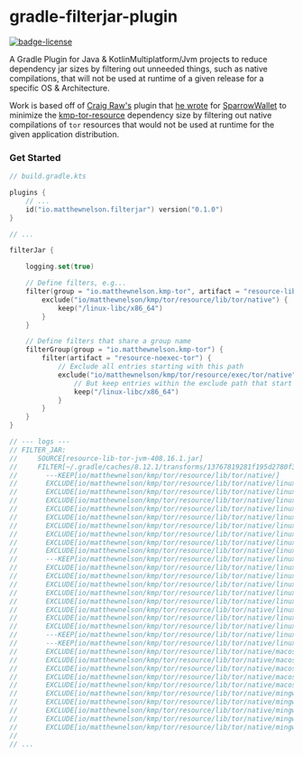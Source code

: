 # gradle-filterjar-plugin
[![badge-license]][url-license]

A Gradle Plugin for Java & KotlinMultiplatform/Jvm projects to reduce dependency jar sizes by filtering out unneeded 
things, such as native compilations, that will not be used at runtime of a given release for a specific OS & Architecture.

Work is based off of [Craig Raw's][url-craig] plugin that [he wrote][url-sparrow-plugin] for [SparrowWallet][url-sparrow] 
to minimize the [kmp-tor-resource][url-kmp-tor-resource] dependency size by filtering out native compilations of `tor` 
resources that would not be used at runtime for the given application distribution.

### Get Started

<!-- TAG_VERSION -->

```kotlin
// build.gradle.kts

plugins {
    // ...
    id("io.matthewnelson.filterjar") version("0.1.0")
}

// ...

filterJar {

    logging.set(true)

    // Define filters, e.g...
    filter(group = "io.matthewnelson.kmp-tor", artifact = "resource-lib-tor") {
        exclude("io/matthewnelson/kmp/tor/resource/lib/tor/native") {
            keep("/linux-libc/x86_64")
        }
    }

    // Define filters that share a group name
    filterGroup(group = "io.matthewnelson.kmp-tor") {
        filter(artifact = "resource-noexec-tor") {
            // Exclude all entries starting with this path
            exclude("io/matthewnelson/kmp/tor/resource/exec/tor/native") {
                // But keep entries within the exclude path that start with these
                keep("/linux-libc/x86_64")
            }
        }
    }
}

// --- logs ---
// FILTER_JAR: 
//     SOURCE[resource-lib-tor-jvm-408.16.1.jar]
//     FILTER[~/.gradle/caches/8.12.1/transforms/13767819281f195d2780f3a327bd2333-f6ef606a-cc20-43e2-a7a3-922f1319491f/transformed/resource-lib-tor-jvm-408.16.1-filtered.jar]
//       ---KEEP[io/matthewnelson/kmp/tor/resource/lib/tor/native/]
//       EXCLUDE[io/matthewnelson/kmp/tor/resource/lib/tor/native/linux-android/]
//       EXCLUDE[io/matthewnelson/kmp/tor/resource/lib/tor/native/linux-android/aarch64/]
//       EXCLUDE[io/matthewnelson/kmp/tor/resource/lib/tor/native/linux-android/aarch64/libtor.so.gz]
//       EXCLUDE[io/matthewnelson/kmp/tor/resource/lib/tor/native/linux-android/armv7/]
//       EXCLUDE[io/matthewnelson/kmp/tor/resource/lib/tor/native/linux-android/armv7/libtor.so.gz]
//       EXCLUDE[io/matthewnelson/kmp/tor/resource/lib/tor/native/linux-android/x86/]
//       EXCLUDE[io/matthewnelson/kmp/tor/resource/lib/tor/native/linux-android/x86/libtor.so.gz]
//       EXCLUDE[io/matthewnelson/kmp/tor/resource/lib/tor/native/linux-android/x86_64/]
//       EXCLUDE[io/matthewnelson/kmp/tor/resource/lib/tor/native/linux-android/x86_64/libtor.so.gz]
//       ---KEEP[io/matthewnelson/kmp/tor/resource/lib/tor/native/linux-libc/]
//       EXCLUDE[io/matthewnelson/kmp/tor/resource/lib/tor/native/linux-libc/aarch64/]
//       EXCLUDE[io/matthewnelson/kmp/tor/resource/lib/tor/native/linux-libc/aarch64/libtor.so.gz]
//       EXCLUDE[io/matthewnelson/kmp/tor/resource/lib/tor/native/linux-libc/armv7/]
//       EXCLUDE[io/matthewnelson/kmp/tor/resource/lib/tor/native/linux-libc/armv7/libtor.so.gz]
//       EXCLUDE[io/matthewnelson/kmp/tor/resource/lib/tor/native/linux-libc/ppc64/]
//       EXCLUDE[io/matthewnelson/kmp/tor/resource/lib/tor/native/linux-libc/ppc64/libtor.so.gz]
//       EXCLUDE[io/matthewnelson/kmp/tor/resource/lib/tor/native/linux-libc/x86/]
//       EXCLUDE[io/matthewnelson/kmp/tor/resource/lib/tor/native/linux-libc/x86/libtor.so.gz]
//       ---KEEP[io/matthewnelson/kmp/tor/resource/lib/tor/native/linux-libc/x86_64/]
//       ---KEEP[io/matthewnelson/kmp/tor/resource/lib/tor/native/linux-libc/x86_64/libtor.so.gz]
//       EXCLUDE[io/matthewnelson/kmp/tor/resource/lib/tor/native/macos/]
//       EXCLUDE[io/matthewnelson/kmp/tor/resource/lib/tor/native/macos/aarch64/]
//       EXCLUDE[io/matthewnelson/kmp/tor/resource/lib/tor/native/macos/aarch64/libtor.dylib.gz]
//       EXCLUDE[io/matthewnelson/kmp/tor/resource/lib/tor/native/macos/x86_64/]
//       EXCLUDE[io/matthewnelson/kmp/tor/resource/lib/tor/native/macos/x86_64/libtor.dylib.gz]
//       EXCLUDE[io/matthewnelson/kmp/tor/resource/lib/tor/native/mingw/]
//       EXCLUDE[io/matthewnelson/kmp/tor/resource/lib/tor/native/mingw/x86/]
//       EXCLUDE[io/matthewnelson/kmp/tor/resource/lib/tor/native/mingw/x86/tor.dll.gz]
//       EXCLUDE[io/matthewnelson/kmp/tor/resource/lib/tor/native/mingw/x86_64/]
//       EXCLUDE[io/matthewnelson/kmp/tor/resource/lib/tor/native/mingw/x86_64/tor.dll.gz]
//
// ...
```

[badge-license]: https://img.shields.io/badge/license-Apache%20License%202.0-blue.svg?style=flat

[url-license]: https://www.apache.org/licenses/LICENSE-2.0
[url-kmp-tor-resource]: https://github.com/05nelsonm/kmp-tor-resource
[url-craig]: https://github.com/craigraw
[url-sparrow]: https://github.com/sparrowwallet/sparrow
[url-sparrow-plugin]: https://github.com/sparrowwallet/sparrow/commit/474f3a4e91ea28ed2a52131bc1909b919b73a8cb
